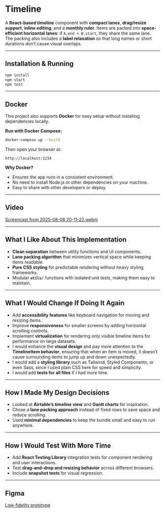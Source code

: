 # Timeline

A **React-based timeline** component with **compact lanes**, **drag/resize support**, **inline editing**, and a **monthly ruler**.
Items are packed into **space-efficient horizontal lanes**: if `A.end < B.start`, they share the same lane.
The packing also includes a **label relaxation** so that long names or short durations don’t cause visual overlaps.

---

## Installation & Running

```bash
npm install
npm start
npm test
```

---


## Docker

This project also supports **Docker** for easy setup without installing dependencies locally.

**Run with Docker Compose:**

```bash
docker-compose up --build
```

Then open your browser at:

```
http://localhost:1234
```

**Why Docker?**

* Ensures the app runs in a consistent environment.
* No need to install Node.js or other dependencies on your machine.
* Easy to share with other developers or deploy.

---

## Video

[Screencast from 2025-08-08 20-11-22.webm](https://github.com/user-attachments/assets/e94db2f7-9401-4fd1-9532-ad8a67e27a9e)

---

## What I Like About This Implementation

* **Clean separation** between utility functions and UI components.
* **Lane packing algorithm** that minimizes vertical space while keeping items readable.
* **Pure CSS styling** for predictable rendering without heavy styling frameworks.
* Modular **`utils/`** functions with isolated unit tests, making them easy to maintain.

---

## What I Would Change If Doing It Again

* Add **accessibility features** like keyboard navigation for moving and resizing items.
* Improve **responsiveness** for smaller screens by adding horizontal scrolling controls.
* Implement **virtualization** for rendering only visible timeline items for performance on large datasets.
* I would enhance the **visual design** and pay more attention to the **TimelineItem behavior**, ensuring that when an item is moved, it doesn’t cause surrounding items to jump up and down unexpectedly.
* I would add a **styling library** such as Tailwind, Styled Components, or even Sass, since I used plain CSS here for speed and simplicity.
* I would add **tests for all files** if I had more time.

---

## How I Made My Design Decisions

* Looked at **Airtable’s timeline view** and **Gantt charts** for inspiration.
* Chose a **lane packing approach** instead of fixed rows to save space and reduce scrolling.
* Used **minimal dependencies** to keep the bundle small and easy to run anywhere.

---

## How I Would Test With More Time

* Add **React Testing Library** integration tests for component rendering and user interactions.
* Test **drag-and-drop and resizing behavior** across different browsers.
* Include **snapshot tests** for visual regression.

---

## Figma

[Low-fidelity prototype](https://www.figma.com/design/mgDC8pJWK28KGKQhxd0f0n/timeline?node-id=0-1&t=NSCgk3sSTqsIxDs9-1)

